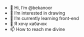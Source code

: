 - 👋 Hi, I’m @bekanoor
- 👀 I’m interested in drawing
- 🌱 I’m currently learning front-end
- 💞️ Я хочу кабачок 
- 📫 How to reach me divine 

<!---
bekanoor/bekanoor is a ✨ special ✨ repository because its `README.md` (this file) appears on your GitHub profile.
You can click the Preview link to take a look at your changes.
--->
